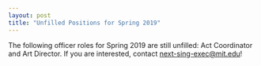 ```yaml
---
layout: post
title: "Unfilled Positions for Spring 2019"
---
```

The following officer roles for Spring 2019 are still unfilled: Act Coordinator and Art Director. If you are 
interested, contact next-sing-exec@mit.edu!
